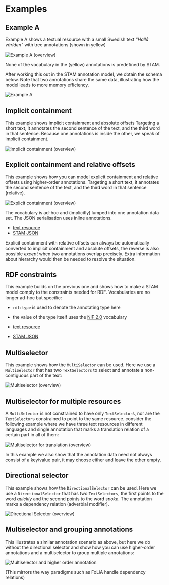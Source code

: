 # Examples

## Example A

Example A shows a textual resource with a small Swedish text *"Hallå världen"* with tree annotations (shown in yellow)

![Example A (overview)](example_a_overview.svg)

None of the vocabulary in the (yellow) annotations is predefined by STAM.

After working this out in the STAM annotation model, we obtain the schema
below. Note that two annotations share the same data, illustrating how the
model leads to more memory efficiency.

![Example A](example_a.svg)

## Implicit containment

This example shows implicit containment and absolute offsets Targeting a short
text, it annotates the second sentence of the text, and the third word in that
sentence. Because one annotations is inside the other, we speak of implicit
containment.

![Implicit containment (overview)](implicit_containment_overview.svg)

## Explicit containment and relative offsets

This example shows how you can model explicit containment and relative offsets
using higher-order annotations. Targeting a short text, it annotates the second
sentence of the text, and the third word in that sentence (relative).

![Explicit containment (overview)](explicit_containment_overview.svg)

The vocabulary is ad-hoc and (implicitly) lumped into one
annotation data set. The JSON serialisation uses inline annotations.

* [text resource](explicit_containment.txt)
* [STAM JSON](explicit_containment.json)

Explicit containment with relative offsets can always be automatically
converted to implicit containment and absolute offsets, the reverse is
also possible *except* when two annotations overlap
precisely. Extra information about hierarchy would then be needed to resolve
the situation.

## RDF constraints

This example builds on the previous one and shows how to make a STAM model
comply to the constraints needed for RDF. Vocabularies are no longer ad-hoc but
specific:

* `rdf:type` is used to denote the annotating type here
* the value of the type itself uses the [NIF 2.0](https://persistence.uni-leipzig.org/nlp2rdf/) vocabulary

* [text resource](explicit_containment.txt)
* [STAM JSON](explicit_containment_rdf.json)

## Multiselector

This example shows how the ``MultiSelector`` can be used. Here we use a ``MultiSelector`` that has two ``TextSelectors`` to
select and annotate a non-contiguous part of the text:

![Multiselector (overview)](multiselector.svg)

## Multiselector for multiple resources

A `MultiSelector` is not constrained to have only `TextSelector`s, nor are the
`TextSelector`s constrained to point to the same resource. consider the
following example where we have three text resources in different languages and
single annotation that marks a translation relation of a certain part in all of them:

![Multiselector for translation (overview)](multiselector_translation.svg)

In this example we also show that the annotation data need not always consist of a key/value pair, it may choose either and leave the other empty.

## Directional selector

This example shows how the ``DirectionalSelector`` can be used. Here we use a
``DirectionalSelector`` that has two ``TextSelectors``, the first points to the
word *quickly* and the second points to the word *spoke*. The annotation marks
a dependency relation (adverbial modifier).

![Directional Selector (overview)](directionalselector.svg)

## Multiselector and grouping annotations

This illustrates a similar annotation scenario as above, but here we do without
the directional selector and show how you can use higher-order annotations and
a multiselector to group multiple annotations:

![Multiselector and higher order annotation](higher_order_annotation.svg)

(This mirrors the way paradigms such as FoLiA handle dependency relations)

